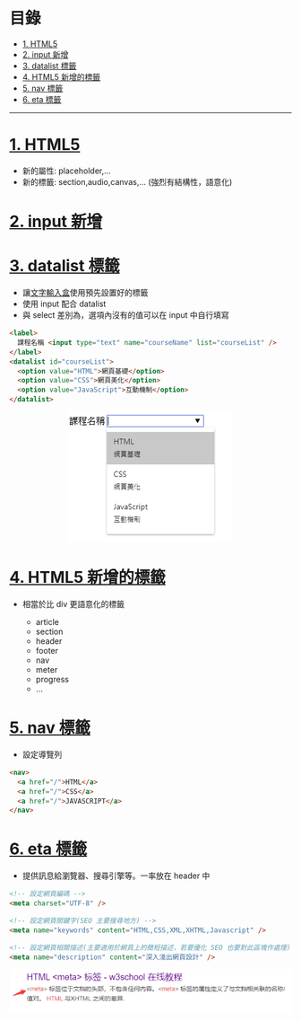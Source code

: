 <h1 id="top">目錄</h1>

- [1. HTML5](#s1)
- [2. input 新增](#s2)
- [3. datalist 標籤](#s3)
- [4. HTML5 新增的標籤](#s4)
- [5. nav 標籤](#s5)
- [6. eta 標籤](#s6)

---

# <a id="s1" class="md-title" href="#top">1. HTML5</a>

- 新的屬性: placeholder,...
- 新的標籤: section,audio,canvas,... (強烈有結構性，語意化)

# <a id="s2" class="md-title" href="#top">2. input 新增</a>

# <a id="s3" class="md-title" href="#top">3. datalist 標籤</a>

- 讓[文字輸入盒](https://developer.mozilla.org/zh-CN/docs/Web/HTML/Element/datalist)使用預先設置好的標籤
- 使用 input 配合 datalist
- 與 select 差別為，選項內沒有的值可以在 input 中自行填寫

```html
<label>
  課程名稱 <input type="text" name="courseName" list="courseList" />
</label>
<datalist id="courseList">
  <option value="HTML">網頁基礎</option>
  <option value="CSS">網頁美化</option>
  <option value="JavaScript">互動機制</option>
</datalist>
```

  <div style="text-align:center">
    <img src="./image/5_01.png">
  </div>

# <a id="s4" class="md-title" href="#top">4. HTML5 新增的標籤</a>

- 相當於比 div 更語意化的標籤

  - article
  - section
  - header
  - footer
  - nav
  - meter
  - progress
  - ...

# <a id="s5" class="md-title" href="#top">5. nav 標籤</a>

- 設定導覽列

```html
<nav>
  <a href="/">HTML</a>
  <a href="/">CSS</a>
  <a href="/">JAVASCRIPT</a>
</nav>
```

# <a id="s6" class="md-title" href="#top">6. eta 標籤</a>

- 提供訊息給瀏覽器、搜尋引擎等。一率放在 header 中

```html
<!-- 設定網頁編碼 -->
<meta charset="UTF-8" />
```

```html
<!-- 設定網頁關鍵字(SEO 主要搜尋地方) -->
<meta name="keywords" content="HTML,CSS,XML,XHTML,Javascript" />
```

```html
<!-- 設定網頁相關描述(主要適用於網頁上的簡短描述，若要優化 SEO 也要對此區塊作處理) -->
<meta name="description" content="深入淺出網頁設計" />
```

  <div style="text-align:center">
    <img src="./image/5_02.png">
  </div>

